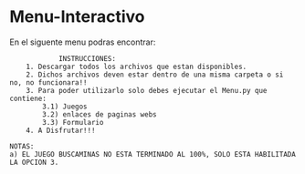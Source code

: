 # Menu-Interactivo
En el siguente menu podras encontrar:



                INSTRUCCIONES:
        1. Descargar todos los archivos que estan disponibles.
        2. Dichos archivos deven estar dentro de una misma carpeta o si no, no funcionara!!
        3. Para poder utilizarlo solo debes ejecutar el Menu.py que contiene:
            3.1) Juegos
            3.2) enlaces de paginas webs
            3.3) Formulario
        4. A Disfrutar!!!  

    NOTAS:
    a) EL JUEGO BUSCAMINAS NO ESTA TERMINADO AL 100%, SOLO ESTA HABILITADA LA OPCION 3.